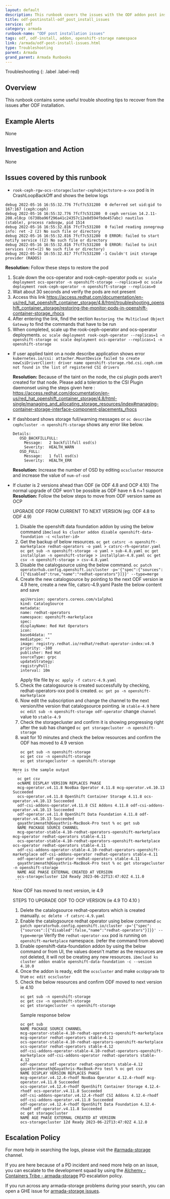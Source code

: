 ```yaml
---
layout: default
description: This runbook covers the issues with the ODF addon post installation issues
title: odf-postinstall-odf_post_install_issues
service: odf
category: armada
runbook-name: "ODF post installation issues"
tags: odf, odf-install, addon, openshift-storage namespace
link: /armada/odf-post-install-issues.html
type: Troubleshooting
parent: Armada
grand_parent: Armada Runbooks
---
```


Troubleshooting
{: .label .label-red}

## Overview

This runbook contains some useful trouble shooting tips to recover from the issues after ODF installation.

## Example Alerts

None

## Investigation and Action

None

## Issues covered by this runbook

- `rook-ceph-rgw-ocs-storagecluster-cephobjectstore-a-xxx` pod is in CrashLoopBackOff and shows the below logs
```
debug 2022-05-16 16:55:32.776 7fcf7c531280  0 deferred set uid:gid to 167:167 (ceph:ceph)
debug 2022-05-16 16:55:32.776 7fcf7c531280  0 ceph version 14.2.11-208.el8cp (6738ba96f296a41c24357c12e8d594fbde457abc) nautilus (stable), process radosgw, pid 1514
debug 2022-05-16 16:55:32.816 7fcf7c531280  0 failed reading zonegroup info: ret -2 (2) No such file or directory
debug 2022-05-16 16:55:32.816 7fcf7c531280  0 ERROR: failed to start notify service ((2) No such file or directory
debug 2022-05-16 16:55:32.816 7fcf7c531280  0 ERROR: failed to init services (ret=(2) No such file or directory)
debug 2022-05-16 16:55:32.817 7fcf7c531280 -1 Couldn't init storage provider (RADOS)
```
  **Resolution:**
  Follow these steps to restore the pod
  1. Scale down the ocs-operator and rook-ceph-operator pods
    ```
    oc scale deployment ocs-operator -n openshift-storage --replicas=0
    oc scale deployment rook-ceph-operator -n openshift-storage --replicas=0
    ```
  2. Wait about 30 seconds and verify the pods are not present
  3. Access this link https://access.redhat.com/documentation/en-us/red_hat_openshift_container_storage/4.8/html/troubleshooting_openshift_container_storage/restoring-the-monitor-pods-in-openshift-container-storage_rhocs
  4. After entering the link, find the section `Restoring the Multicloud Object Gateway` to find the commands that have to be run
  5. When completed, scale up the rook-ceph-operator and ocs-operator deployments.
    ```
    oc scale deployment rook-ceph-operator --replicas=1 -n openshift-storage
    oc scale deployment ocs-operator --replicas=1 -n openshift-storage
    ```
- If user applied taint on a node describe application shows error `kubernetes.io/csi: attacher.MountDevice failed to create newCsiDriverClient: driver name openshift-storage.rbd.csi.ceph.com not found in the list of registered CSI drivers`

   **Resolution:**
   Because of the taint on the node, the csi plugin pods aren't created for that node. Please add a toleration to the CSI Plugin daemonset using the steps given here : https://access.redhat.com/documentation/en-us/red_hat_openshift_container_storage/4.8/html-single/managing_and_allocating_storage_resources/index#managing-container-storage-interface-component-placements_rhocs

- If dashboard shows storage full/warning messages or `oc describe cephcluster -n openshift-storage` shows any error like below.
   ```
   Details:
      OSD_BACKFILLFULL:
        Message:   2 backfillfull osd(s)
        Severity:  HEALTH_WARN
      OSD_FULL:
        Message:   1 full osd(s)
        Severity:  HEALTH_ERR
   ```
    **Resolution:**
    Increase the number of OSD by editing `ocscluster` resource and increase the value of `num-of-osd`

- If cluster is 2 versions ahead than ODF (ie ODF 4.8 and OCP 4.10)
  The normal upgrade of ODF won't be possible as ODF have n & n+1 support
    **Resolution:**
    Follow the below steps to move from ODF version same as OCP

    UPGRADE ODF FROM CURRENT TO NEXT VERSION (eg: ODF 4.8 to ODF 4.9)
    1. Disable the openshift data foundation addon by using the below command
      `ibmcloud ks cluster addon disable openshift-data-foundation -c <cluster-id>`
    2. Get the backup of below resources.
      ```
      oc get catsrc -n openshift-marketplace redhat-operators -o yaml > catsrc-rh-operator.yaml
      oc get sub -n openshift-storage -o yaml > sub-4.8.yaml
      oc get installplan -n openshift-storage > installplan-4.8.yaml
      oc get csv -n openshift-storage > csv-4.8.yaml
      ```
    3. Disable the catalogsource using the below command.
       `oc patch operatorhub.config.openshift.io/cluster -p='{"spec":{"sources":[{"disabled":true,"name":"redhat-operators"}]}}' --type=merge`
    4. Create the new catalogsource by pointing to the next ODF version ie 4.9 here, create a new file, catsrc-4.9.yaml Paste the below content and save
        ```
        apiVersion: operators.coreos.com/v1alpha1
        kind: CatalogSource
        metadata:
        name: redhat-operators
        namespace: openshift-marketplace
        spec:
        displayName: Red Hat Operators
        icon:
        base64data: ""
        mediatype: ""
        image: registry.redhat.io/redhat/redhat-operator-index:v4.9
        priority: -100
        publisher: Red Hat
        sourceType: grpc
        updateStrategy:
        registryPoll:
        interval: 10m
        ```
        Apply file file by `oc apply -f catsrc-4.9.yaml`
    5. Check the catalogsource is created successfully by checking, redhat-operators-xxx pod is created.
        `oc get po -n openshift-marketplace`
    6. Now edit the subscription and change the channel to the next version/the version that catalogsource pointing. ie `stable-4.9` here
       `oc edit sub -n openshift-storage odf-operator` change `channel` value to `stable-4.9`
    7. Check the storagecluster and confirm it is showing progressing right after the sub has changed
       `oc get storagecluster -n openshift-storage`
    8. wait for 10 minutes and check the below resources and confirm the ODF has moved to 4.9 version
        ```
        oc get sub -n openshift-storage
        oc get csv -n openshift-storage
        oc get storagecluster -n openshift-storage
        ```
      Here is the sample output
       ```
        oc get csv
        ocNAME DISPLAY VERSION REPLACES PHASE
        mcg-operator.v4.11.8 NooBaa Operator 4.11.8 mcg-operator.v4.10.13 Succeeded
        ocs-operator.v4.11.8 OpenShift Container Storage 4.11.8 ocs-operator.v4.10.13 Succeeded
        odf-csi-addons-operator.v4.11.8 CSI Addons 4.11.8 odf-csi-addons-operator.v4.10.13 Succeeded
        odf-operator.v4.11.8 OpenShift Data Foundation 4.11.8 odf-operator.v4.10.13 Succeeded
        gayathrimenath@Gayathris-MacBook-Pro test % oc get sub
        NAME PACKAGE SOURCE CHANNEL
        mcg-operator-stable-4.10-redhat-operators-openshift-marketplace mcg-operator redhat-operators stable-4.11
        ocs-operator-stable-4.10-redhat-operators-openshift-marketplace ocs-operator redhat-operators stable-4.11
        odf-csi-addons-operator-stable-4.10-redhat-operators-openshift-marketplace odf-csi-addons-operator redhat-operators stable-4.11
        odf-operator odf-operator redhat-operators stable-4.11
        gayathrimenath@Gayathris-MacBook-Pro test % oc get storagecluster -n openshift-storage
        NAME AGE PHASE EXTERNAL CREATED AT VERSION
        ocs-storagecluster 12d Ready 2023-06-22T13:47:02Z 4.11.0
       ```
    Now ODF has moved to next version, ie 4.9

    STEPS TO UPGRADE ODF TO OCP VERSION (ie 4.9 TO 4.10 )
    1. Delete the catalogsource redhat-operators which is created manually.
       `oc delete -f catsrc-4.9.yaml`
    2. Enable the catalogsource redhat operator using below command
       `oc patch operatorhub.config.openshift.io/cluster -p='{"spec":{"sources":[{"disabled":false,"name":"redhat-operators"}]}}' --type=merge`
      Verify the `redhat-operator-xxx` pod is running on `openshift-marketplace` namespace. (refer the command from above)
    3. Enable openshift-data-foundation addon by using the below command or from UI, the values doesn't matter as the resources are not deleted, it will not be creating any new resources.
      `ibmcloud ks cluster addon enable openshift-data-foundation -c --vesion 4.10.0`
    4. Once the addon is ready, edit the `ocscluster` and make `ocsUpgrade` to true
       `oc edit ocscluster`
    5. Check the below resources and confirm ODF moved to next version ie 4.10
        ```
        oc get sub -n openshift-storage
        oc get csv -n openshift-storage
        oc get storagecluster -n openshift-storage
        ```
       Sample response below
        ```
        oc get sub
        NAME PACKAGE SOURCE CHANNEL
        mcg-operator-stable-4.10-redhat-operators-openshift-marketplace mcg-operator redhat-operators stable-4.12
        ocs-operator-stable-4.10-redhat-operators-openshift-marketplace ocs-operator redhat-operators stable-4.12
        odf-csi-addons-operator-stable-4.10-redhat-operators-openshift-marketplace odf-csi-addons-operator redhat-operators stable-4.12
        odf-operator odf-operator redhat-operators stable-4.12
        gayathrimenath@Gayathris-MacBook-Pro test % oc get csv
        NAME DISPLAY VERSION REPLACES PHASE
        mcg-operator.v4.12.4-rhodf NooBaa Operator 4.12.4-rhodf mcg-operator.v4.11.8 Succeeded
        ocs-operator.v4.12.4-rhodf OpenShift Container Storage 4.12.4-rhodf ocs-operator.v4.11.8 Succeeded
        odf-csi-addons-operator.v4.12.4-rhodf CSI Addons 4.12.4-rhodf odf-csi-addons-operator.v4.11.8 Succeeded
        odf-operator.v4.12.4-rhodf OpenShift Data Foundation 4.12.4-rhodf odf-operator.v4.11.8 Succeeded
        oc get storagecluster
        NAME AGE PHASE EXTERNAL CREATED AT VERSION
        ocs-storagecluster 12d Ready 2023-06-22T13:47:02Z 4.12.0
        ```
## Escalation Policy

   For more help in searching the logs, please visit the [#armada-storage](https://ibm-argonauts.slack.com/archives/C53P14PFE) channel.

   If you are here because of a PD incident and need more help on an issue, you can escalate to the development squad by
   using the [Alchemy - Containers Tribe - armada-storage](https://ibm.pagerduty.com/escalation_policies#P5B6A9G) PD
   escalation policy.

   If you run across any armada-storage problems during your search, you can open a GHE issue for [armada-storage issues](https://github.ibm.com/alchemy-containers/armada-storage/issues/new/choose).
